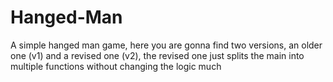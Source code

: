 # Hanged-Man
A simple hanged man game, here you are gonna find two versions, an older one (v1) and a revised one (v2), the revised one just splits the main into multiple functions without changing the logic much
